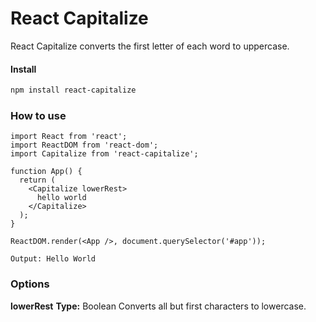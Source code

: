 # React Capitalize

React Capitalize converts the first letter of each word to uppercase.

#### Install

```sh
npm install react-capitalize
```

### How to use

```
import React from 'react';
import ReactDOM from 'react-dom';
import Capitalize from 'react-capitalize';

function App() {
  return (
    <Capitalize lowerRest>
      hello world
    </Capitalize>
  );
}

ReactDOM.render(<App />, document.querySelector('#app'));
```

```
Output: Hello World
```

### Options

**lowerRest**
**Type:** Boolean
Converts all but first characters to lowercase.
